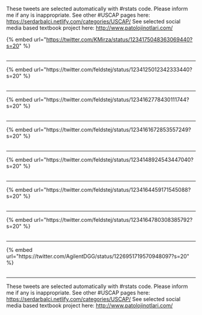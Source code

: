 

These tweets are selected automatically with #rstats code. Please inform me if any is inappropriate.
See other #USCAP pages here: https://serdarbalci.netlify.com/categories/USCAP/ 
See selected social media based textbook project here: http://www.patolojinotlari.com/

{% embed url="https://twitter.com/KMirza/status/1234175048363069440?s=20" %}<br>
<br>
<hr>
{% embed url="https://twitter.com/feldstej/status/1234125012342333440?s=20" %}<br>
<br>
<hr>
{% embed url="https://twitter.com/feldstej/status/1234162778430111744?s=20" %}<br>
<br>
<hr>
{% embed url="https://twitter.com/feldstej/status/1234161672853557249?s=20" %}<br>
<br>
<hr>
{% embed url="https://twitter.com/feldstej/status/1234148924543447040?s=20" %}<br>
<br>
<hr>
{% embed url="https://twitter.com/feldstej/status/1234164459171545088?s=20" %}<br>
<br>
<hr>
{% embed url="https://twitter.com/feldstej/status/1234164780308385792?s=20" %}<br>
<br>
<hr>
{% embed url="https://twitter.com/AgilentDGG/status/1226951719570948097?s=20" %}<br>
<br>
<hr>


These tweets are selected automatically with #rstats code. Please inform me if any is inappropriate.
See other #USCAP pages here: https://serdarbalci.netlify.com/categories/USCAP/ 
See selected social media based textbook project here: http://www.patolojinotlari.com/
